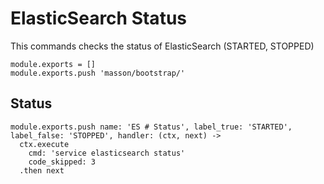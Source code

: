 
# ElasticSearch Status

This commands checks the status of ElasticSearch (STARTED, STOPPED)

    module.exports = []
    module.exports.push 'masson/bootstrap/'

## Status

    module.exports.push name: 'ES # Status', label_true: 'STARTED', label_false: 'STOPPED', handler: (ctx, next) ->
      ctx.execute
        cmd: 'service elasticsearch status'
        code_skipped: 3
      .then next
